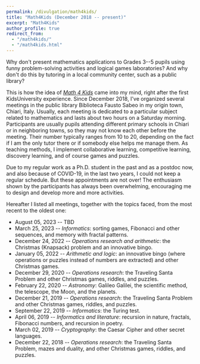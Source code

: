 ```yaml
---
permalink: /divulgation/math4kids/
title: "Math4Kids (December 2018 -- present)"
excerpt: "Math4Kids"
author_profile: true
redirect_from:
  - "/math4kids/"
  - "/math4kids.html"
---
```


Why don't present mathematics applications to Grades 3--5 pupils using funny problem-solving activities and logical games laboratories? And why don't do this by tutoring in a local community center, such as a public library?

This is how the idea of [*Math 4 Kids*](https://opac.provincia.brescia.it/library/chiari/math-4-kids/) came into my mind, right after the first KidsUniversity experience. Since December 2018, I've organized several meetings in the public library Biblioteca Fausto Sabeo in my origin town, Chiari, Italy.
Usually, each meeting is dedicated to a particular subject related to mathematics and lasts about two hours on a Saturday morning. Participants are usually pupils attending different primary schools in Chiari or in neighboring towns, so they may not know each other before the meeting. Their number typically ranges from 10 to 20, depending on the fact if I am the only tutor there or if somebody else helps me manage them. As teaching methods, I implement collaborative learning, competitive learning, discovery learning, and of course games and puzzles.

Due to my regular work as a Ph.D. student in the past and as a postdoc now, and also because of COVID-19, in the last two years, I could not keep a regular schedule. But these appointments are not over! The enthusiasm shown by the participants has always been overwhelming, encouraging me to design and develop more and more activities.

Hereafter I listed all meetings, together with the topics faced, from the most recent to the oldest one:
- August 05, 2023 -- TBD
- March 25, 2023 -- *Informatics*: sorting games, Fibonacci and other sequences, and memory with fractal patterns.
- December 24, 2022 -- *Operations research and arithmetic*: the Christmas (Knapsack) problem and an innovative bingo.
- January 05, 2022 -- *Arithmetic and logic*: an innovative bingo (where operations or puzzles instead of numbers are extracted) and other Christmas games.
- December 29, 2020 -- *Operations research*: the Traveling Santa Problem and other Christmas games, riddles, and puzzles.
- February 22, 2020 -- *Astronomy*: Galileo Galilei, the scientific method, the telescope, the Moon, and the planets.
- December 21, 2019 -- *Operations research*: the Traveling Santa Problem and other Christmas games, riddles, and puzzles.
- September 22, 2019 -- *Informatics*: the Turing test.
- April 06, 2019 -- *Informatics and literature*: recursion in nature, fractals, Fibonacci numbers, and recursion in poetry.
- March 02, 2019 -- *Cryptography*: the Caesar Cipher and other secret languages.
- December 22, 2018 -- *Operations research*: the Traveling Santa Problem, mazes and duality, and other Christmas games, riddles, and puzzles.
